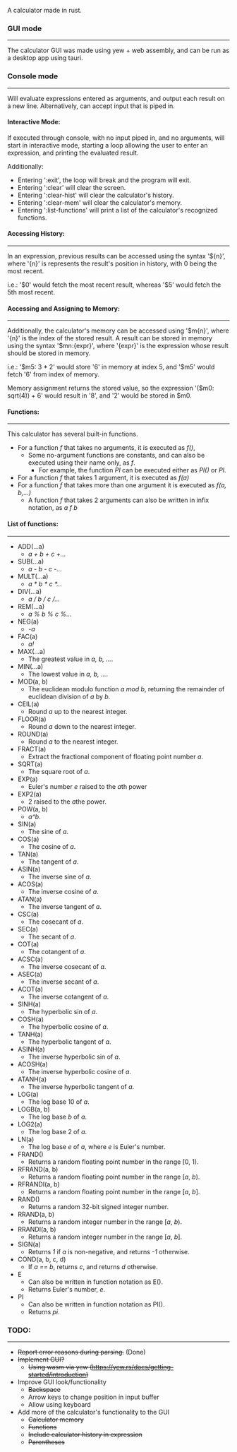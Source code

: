 A calculator made in rust.

### GUI mode
---
The calculator GUI was made using yew + web assembly, and can be run as a desktop app using tauri.

### Console mode
---
Will evaluate expressions entered as arguments, and output each result on a new line. Alternatively, can accept input that is piped in.

#### Interactive Mode:
If executed through console, with no input piped in, and no arguments, will start in interactive mode, starting a loop allowing the user to enter an expression, and printing the evaluated result.

Additionally:
 - Entering ':exit', the loop will break and the program will exit.
 - Entering ':clear' will clear the screen. 
 - Entering ':clear-hist' will clear the calculator's history.
 - Entering ':clear-mem' will clear the calculator's memory.
 - Entering ':list-functions' will print a list of the calculator's recognized functions.

#### Accessing History:
----
In an expression, previous results can be accessed using the syntax '\${n}', where '{n}' is represents the result's position in history, with 0 being the most recent.

i.e.: '\$0' would fetch the most recent result, whereas '\$5' would fetch the 5th most recent.

#### Accessing and Assigning to Memory:
----
Additionally, the calculator's memory can be accessed using '\$m{n}', where '{n}' is the index of the stored result. A result can be stored in memory using the syntax '\$mn:{expr}', where '{expr}' is the expression whose result should be stored in memory.

i.e.: '\$m5: 3 * 2' would store '6' in memory at index 5, and '\$m5' would fetch '6' from index of memory.

Memory assignment returns the stored value, so the expression '(\$m0: sqrt(4)) + 6' would result in '8', and '2' would be stored in \$m0.

#### Functions:
----
This calculator has several built-in functions.
  - For a function *f* that takes no arguments, it is executed as *f()*,
    - Some no-argument functions are constants, and can also be executed using their name only, as *f*.
      - For example, the function *PI* can be executed either as *PI()* or *PI*.
  - For a function *f* that takes 1 argument, it is executed as *f(a)*
  - For a function *f* that takes more than one argument it is executed as *f(a, b,...)*
    - A function *f* that takes 2 arguments can also be written in infix notation, as *a f b*

#### List of functions:
----
 - ADD(...a)
   - *a + b + c +...*
 - SUB(...a)
   - *a - b - c -...*
 - MULT(...a)
   - *a \* b \* c \*...*
 - DIV(...a)
   - *a / b / c /...*
 - REM(...a)
   - *a % b % c %...*
 - NEG(a)
   - *-a*
 - FAC(a)
   - *a!*
 - MAX(...a)
   - The greatest value in *a, b, ...*.
 - MIN(...a)
   - The lowest value in *a, b, ...*.
 - MOD(a, b)
   - The euclidean modulo function *a mod b*, returning the remainder of euclidean division of *a* by *b*.
 - CEIL(a)
   - Round *a* up to the nearest integer.
 - FLOOR(a)
   - Round *a* down to the nearest integer.
 - ROUND(a)
   - Round *a* to the nearest integer.
 - FRACT(a)
   - Extract the fractional component of floating point number *a*.
 - SQRT(a)
   - The square root of *a*.
 - EXP(a)
   - Euler's number *e* raised to the *a*th power
 - EXP2(a)
   - 2 raised to the *a*the power.
 - POW(a, b)
   - *a^b*.
 - SIN(a)
   - The sine of *a*.
 - COS(a)
   - The cosine of *a*.
 - TAN(a)
   - The tangent of *a*.
 - ASIN(a)
   - The inverse sine of *a*.
 - ACOS(a)
   - The inverse cosine of *a*.
 - ATAN(a)
   - The inverse tangent of *a*.
 - CSC(a)
   - The cosecant of *a*.
 - SEC(a)
   - The secant of *a*.
 - COT(a)
   - The cotangent of *a*.
 - ACSC(a)
   - The inverse cosecant of *a*.
 - ASEC(a)
   - The inverse secant of *a*.
 - ACOT(a)
   - The inverse cotangent of *a*.
 - SINH(a)
   - The hyperbolic sin of *a*.
 - COSH(a)
   - The hyperbolic cosine of *a*.
 - TANH(a)
   - The hyperbolic tangent of *a*.
 - ASINH(a)
   - The inverse hyperbolic sin of *a*.
 - ACOSH(a)
   - The inverse hyperbolic cosine of *a*.
 - ATANH(a)
   - The inverse hyperbolic tangent of *a*.
 - LOG(a)
   - The log base 10 of *a*.
 - LOGB(a, b)
   - The log base *b* of *a*.
 - LOG2(a)
   - The log base 2 of *a*.
 - LN(a)
   - The log base *e* of *a*, where *e* is Euler's number.
 - FRAND()
   - Returns a random floating point number in the range [0, 1).
 - RFRAND(a, b)
   - Returns a random floating point number in the range [*a*, *b*).
 - RFRANDI(a, b)
   - Returns a random floating point number in the range [*a*, *b*].
 - RAND()
   - Returns a random 32-bit signed integer number.
 - RRAND(a, b)
   - Returns a random integer number in the range [*a*, *b*).
 - RRANDI(a, b)
   - Returns a random integer number in the range [*a*, *b*].
 - SIGN(a)
   - Returns *1* if *a* is non-negative, and returns *-1* otherwise.
 - COND(a, b, c, d)
   - If *a == b*, returns *c*, and returns *d* otherwise.
 - E
   - Can also be written in function notation as E().
   - Returns Euler's number, *e*.
 - PI
   - Can also be written in function notation as PI().
   - Returns *pi*.

### TODO:
----
  - ~~Report error reasons during parsing.~~ (Done)
  - ~~Implement GUI?~~
    - ~~Using wasm via yew (https://yew.rs/docs/getting-started/introduction)~~
  - Improve GUI look/functionality
    - ~~Backspace~~
    - Arrow keys to change position in input buffer
    - Allow using keyboard
  - Add more of the calculator's functionality to the GUI
    - ~~Calculator memory~~
    - ~~Functions~~
    - ~~Include calculator history in expression~~
    - ~~Parentheses~~
